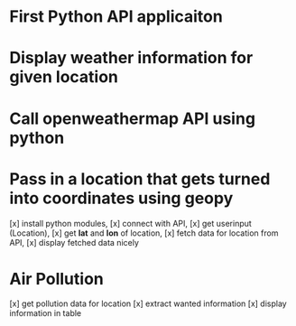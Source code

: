 # First Python API applicaiton

# Display weather information for given location

# Call openweathermap API using python

# Pass in a location that gets turned into coordinates using geopy

[x] install python modules,
[x] connect with API,
[x] get userinput (Location),
[x] get **lat** and **lon** of location,
[x] fetch data for location from API,
[x] display fetched data nicely

# Air Pollution

[x] get pollution data for location
[x] extract wanted information
[x] display information in table
